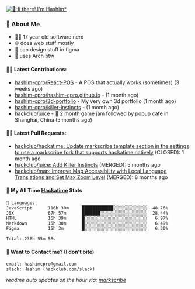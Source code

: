 [![👋Hi there! I'm Hashim*](/assets/intro.gif "Go To hashim-ali.work")](https://hashim-ali.work)

### 📖 About Me
- 👨‍💻 17 year old software nerd
- 🌐 does web stuff mostly
- 🎨 can design stuff in figma
- 🐧 uses Arch btw

#### 👷‍♂️ Latest Contributions:
- [hashim-cpro/React-POS](https://github.com/hashim-cpro/React-POS) - A POS that actually works.(sometimes) (3 weeks ago)
- [hashim-cpro/hashim-cpro.github.io](https://github.com/hashim-cpro/hashim-cpro.github.io) -  (1 month ago)
- [hashim-cpro/3d-portfolio](https://github.com/hashim-cpro/3d-portfolio) - My very own 3d portfolio (1 month ago)
- [hashim-cpro/killer-instincts](https://github.com/hashim-cpro/killer-instincts) -  (1 month ago)
- [hackclub/juice](https://github.com/hackclub/juice) - 🧃 2 month game jam followed by popup cafe in Shanghai, China (5 months ago)

#### 🧑‍💻 Latest Pull Requests:
- [hackclub/hackatime: Update markscribe template section in the settings to use a markscribe fork that supports hackatime natively](https://github.com/hackclub/hackatime/pull/258) (CLOSED): 1 month ago
- [hackclub/juice: Add  Killer Instincts](https://github.com/hackclub/juice/pull/248) (MERGED): 5 months ago
- [hackclub/map: Improve Map Accessibility with Local Language Translations and Set Max Zoom Level](https://github.com/hackclub/map/pull/12) (MERGED): 8 months ago

#### 📡 My All Time [Hackatime](https://hackatime.hackclub.com) Stats
```
💾 Languages:
JavaScript      116h 30m     ████████████░░░░░░░░░░░░░  48.76%
JSX             67h 57m      ███████░░░░░░░░░░░░░░░░░░  28.44%
HTML            16h 39m      █░░░░░░░░░░░░░░░░░░░░░░░░   6.97%
Markdown        15h 30m      █░░░░░░░░░░░░░░░░░░░░░░░░   6.49%
Figma           15h 3m       █░░░░░░░░░░░░░░░░░░░░░░░░   6.30%

Total: 238h 55m 58s
```
#### 📮 Want to Contact me? (I don't bite)
```
email: hashimcpro@gmail.com
slack: Hashim (hackclub.com/slack)
```
_readme auto updates on the hour via: [markscribe](https://github.com/hashim-cpro/markscribe)_